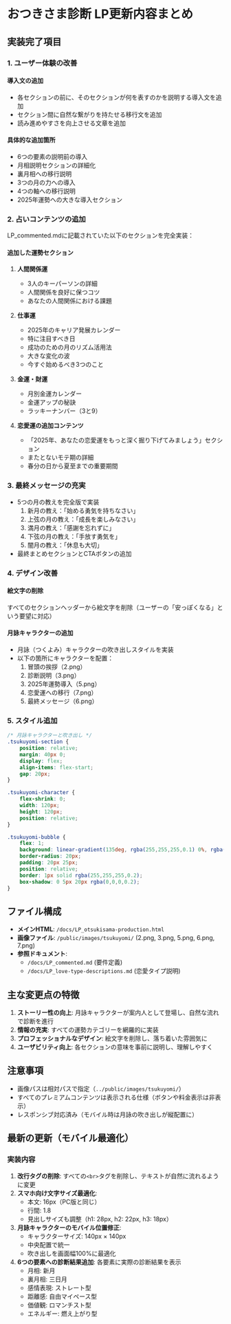 # おつきさま診断 LP更新内容まとめ

## 実装完了項目

### 1. ユーザー体験の改善
#### 導入文の追加
- 各セクションの前に、そのセクションが何を表すのかを説明する導入文を追加
- セクション間に自然な繋がりを持たせる移行文を追加
- 読み進めやすさを向上させる文章を追加

#### 具体的な追加箇所
- 6つの要素の説明前の導入
- 月相説明セクションの詳細化
- 裏月相への移行説明
- 3つの月の力への導入
- 4つの軸への移行説明
- 2025年運勢への大きな導入セクション

### 2. 占いコンテンツの追加
LP_commented.mdに記載されていた以下のセクションを完全実装：

#### 追加した運勢セクション
1. **人間関係運**
   - 3人のキーパーソンの詳細
   - 人間関係を良好に保つコツ
   - あなたの人間関係における課題

2. **仕事運**
   - 2025年のキャリア発展カレンダー
   - 特に注目すべき日
   - 成功のための月のリズム活用法
   - 大きな変化の波
   - 今すぐ始めるべき3つのこと

3. **金運・財運**
   - 月別金運カレンダー
   - 金運アップの秘訣
   - ラッキーナンバー（3と9）

4. **恋愛運の追加コンテンツ**
   - 「2025年、あなたの恋愛運をもっと深く掘り下げてみましょう」セクション
   - またとないモテ期の詳細
   - 春分の日から夏至までの重要期間

### 3. 最終メッセージの充実
- 5つの月の教えを完全版で実装
  1. 新月の教え：「始める勇気を持ちなさい」
  2. 上弦の月の教え：「成長を楽しみなさい」
  3. 満月の教え：「感謝を忘れずに」
  4. 下弦の月の教え：「手放す勇気を」
  5. 闇月の教え：「休息も大切」
- 最終まとめセクションとCTAボタンの追加

### 4. デザイン改善
#### 絵文字の削除
すべてのセクションヘッダーから絵文字を削除（ユーザーの「安っぽくなる」という要望に対応）

#### 月詠キャラクターの追加
- 月詠（つくよみ）キャラクターの吹き出しスタイルを実装
- 以下の箇所にキャラクターを配置：
  1. 冒頭の挨拶（2.png）
  2. 診断説明（3.png）
  3. 2025年運勢導入（5.png）
  4. 恋愛運への移行（7.png）
  5. 最終メッセージ（6.png）

### 5. スタイル追加
```css
/* 月詠キャラクターと吹き出し */
.tsukuyomi-section {
    position: relative;
    margin: 40px 0;
    display: flex;
    align-items: flex-start;
    gap: 20px;
}

.tsukuyomi-character {
    flex-shrink: 0;
    width: 120px;
    height: 120px;
    position: relative;
}

.tsukuyomi-bubble {
    flex: 1;
    background: linear-gradient(135deg, rgba(255,255,255,0.1) 0%, rgba(200,200,255,0.05) 100%);
    border-radius: 20px;
    padding: 20px 25px;
    position: relative;
    border: 1px solid rgba(255,255,255,0.2);
    box-shadow: 0 5px 20px rgba(0,0,0,0.2);
}
```

## ファイル構成
- **メインHTML**: `/docs/LP_otsukisama-production.html`
- **画像ファイル**: `/public/images/tsukuyomi/` (2.png, 3.png, 5.png, 6.png, 7.png)
- **参照ドキュメント**: 
  - `/docs/LP_commented.md` (要件定義)
  - `/docs/LP_love-type-descriptions.md` (恋愛タイプ説明)

## 主な変更点の特徴
1. **ストーリー性の向上**: 月詠キャラクターが案内人として登場し、自然な流れで診断を進行
2. **情報の充実**: すべての運勢カテゴリーを網羅的に実装
3. **プロフェッショナルなデザイン**: 絵文字を削除し、落ち着いた雰囲気に
4. **ユーザビリティ向上**: 各セクションの意味を事前に説明し、理解しやすく

## 注意事項
- 画像パスは相対パスで指定（`../public/images/tsukuyomi/`）
- すべてのプレミアムコンテンツは表示される仕様（ボタンや料金表示は非表示）
- レスポンシブ対応済み（モバイル時は月詠の吹き出しが縦配置に）

## 最新の更新（モバイル最適化）
### 実装内容
1. **改行タグの削除**: すべての`<br>`タグを削除し、テキストが自然に流れるように変更
2. **スマホ向け文字サイズ最適化**: 
   - 本文: 16px（PC版と同じ）
   - 行間: 1.8
   - 見出しサイズも調整（h1: 28px, h2: 22px, h3: 18px）
3. **月詠キャラクターのモバイル位置修正**:
   - キャラクターサイズ: 140px × 140px
   - 中央配置で統一
   - 吹き出しを画面幅100%に最適化
4. **6つの要素への診断結果追加**: 各要素に実際の診断結果を表示
   - 月相: 新月
   - 裏月相: 三日月
   - 感情表現: ストレート型
   - 距離感: 自由マイペース型
   - 価値観: ロマンチスト型
   - エネルギー: 燃え上がり型